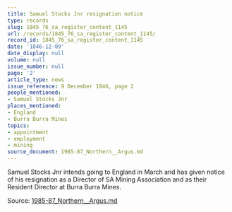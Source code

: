 ```yaml
---
title: Samuel Stocks Jnr resignation notice
type: records
slug: 1845_76_sa_register_content_1145
url: /records/1845_76_sa_register_content_1145/
record_id: 1845_76_sa_register_content_1145
date: '1846-12-09'
date_display: null
volume: null
issue_number: null
page: '2'
article_type: news
issue_reference: 9 December 1846, page 2
people_mentioned:
- Samuel Stocks Jnr
places_mentioned:
- England
- Burra Burra Mines
topics:
- appointment
- employment
- mining
source_document: 1985-87_Northern__Argus.md
---
```


Samuel Stocks Jnr intends going to England in March and has given notice of his resignation as a Director of SA Mining Association and as their Resident Director at Burra Burra Mines.

Source: [1985-87_Northern__Argus.md](/downloads/markdown/1985-87_Northern__Argus.md)
